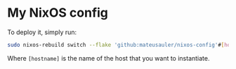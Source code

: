 # My NixOS config

To deploy it, simply run:

```bash
sudo nixos-rebuild switch --flake 'github:mateusauler/nixos-config'#[hostname]
```
Where `[hostname]` is the name of the host that you want to instantiate.
